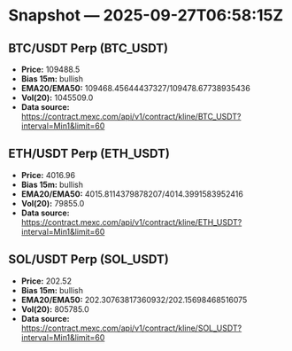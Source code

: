 # Snapshot — 2025-09-27T06:58:15Z

## BTC/USDT Perp (BTC_USDT)
- **Price:** 109488.5
- **Bias 15m:** bullish
- **EMA20/EMA50:** 109468.45644437327/109478.67738935436
- **Vol(20):** 1045509.0
- **Data source:** https://contract.mexc.com/api/v1/contract/kline/BTC_USDT?interval=Min1&limit=60

## ETH/USDT Perp (ETH_USDT)
- **Price:** 4016.96
- **Bias 15m:** bullish
- **EMA20/EMA50:** 4015.8114379878207/4014.3991583952416
- **Vol(20):** 79855.0
- **Data source:** https://contract.mexc.com/api/v1/contract/kline/ETH_USDT?interval=Min1&limit=60

## SOL/USDT Perp (SOL_USDT)
- **Price:** 202.52
- **Bias 15m:** bullish
- **EMA20/EMA50:** 202.30763817360932/202.15698468516075
- **Vol(20):** 805785.0
- **Data source:** https://contract.mexc.com/api/v1/contract/kline/SOL_USDT?interval=Min1&limit=60
